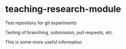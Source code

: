 # teaching-research-module
Test repository for git experiments

Testing of branching, submission, pull requests, etc.

This is some more useful information


